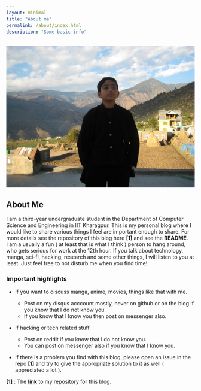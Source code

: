 ```yaml
---
layout: minimal
title: "About me"
permalink: /about/index.html
description: "Some basic info"
---
```


<img itemprop="image" class="img-rounded about_perfil" src="https://raw.githubusercontent.com/berserker1/berserker1.github.io/master/embarrasment.jpg" alt="My profile">

## About Me

I am a third-year undergraduate student in the Department of Computer Science and Engineering in IIT Kharagpur. This is my personal blog where I would like to share various things I feel are important enough to share. 
For more details see the repository of this blog here **[1]** and see the **README**.  
I am a usually a fun ( at least that is what I think ) person to hang around, who gets serious for work at the 12th hour. If you talk about technology, manga, sci-fi, hacking, research and some other things, I will listen to you at least. Just feel free to not disturb me when you find time!.  

### Important highlights

- If you want to discuss manga, anime, movies, things like that with me.
  - Post on my disqus acccount mostly, never on github or on the blog if you know that I do not know you.
  - If you know that I know you then post on messenger also.

- If hacking or tech related stuff.
  - Post on reddit if you know that I do not know you.
  - You can post on messenger also if you know that I know you.

- If there is a problem you find with this blog, please open an issue in the repo **[1]** and try to give the appropriate solution to it as well ( appreciated a lot ).  

**[1]** : The [**link**](https://github.com/berserker1/berserker1.github.io) to my repository for this blog.
